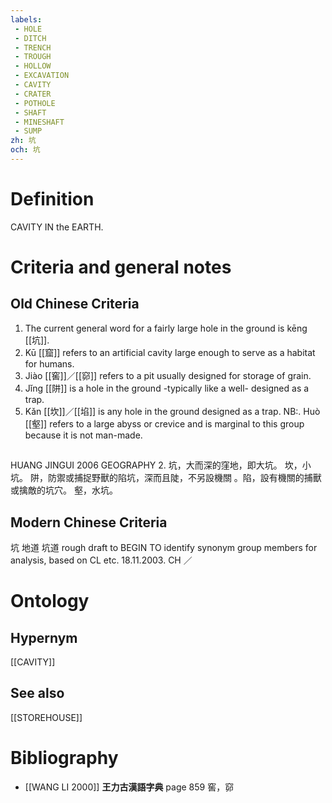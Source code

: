 ```yaml
---
labels: 
 - HOLE
 - DITCH
 - TRENCH
 - TROUGH
 - HOLLOW
 - EXCAVATION
 - CAVITY
 - CRATER
 - POTHOLE
 - SHAFT
 - MINESHAFT
 - SUMP
zh: 坑
och: 坑
---
```


# Definition
CAVITY IN the EARTH.
# Criteria and general notes
## Old Chinese Criteria
1. The current general word for a fairly large hole in the ground is kēng [[坑]].
2. Kū [[窟]] refers to an artificial cavity large enough to serve as a habitat for humans.
3. Jiào [[窖]]／[[窌]] refers to a pit usually designed for storage of grain.
4. Jǐng [[阱]] is a hole in the ground -typically like a well- designed as a trap.
5. Kǎn [[坎]]／[[埳]] is any hole in the ground designed as a trap.
NB:. Huò [[壑]] refers to a large abyss or crevice and is marginal to this group because it is not man-made.
## 
HUANG JINGUI 2006
GEOGRAPHY 2.
坑，大而深的窪地，即大坑。
坎，小坑。
阱，防禦或捕捉野獸的陷坑，深而且陡，不另設機關
。陷，設有機關的捕獸或擒敵的坑穴。
壑，水坑。
## Modern Chinese Criteria
坑
地道
坑道
rough draft to BEGIN TO identify synonym group members for analysis, based on CL etc. 18.11.2003. CH ／
# Ontology

## Hypernym
[[CAVITY]]
## See also
[[STOREHOUSE]]
# Bibliography
- [[WANG LI 2000]]
**王力古漢語字典** page 859
窖，窌